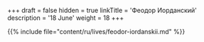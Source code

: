 +++
draft = false
hidden = true
linkTitle = 'Феодор Иорданский'
description = '18 June'
weight = 18
+++

{{% include file="content/ru/lives/feodor-iordanskii.md" %}}
